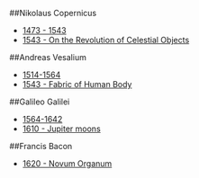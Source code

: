 

##Nikolaus Copernicus
 - [1473 - 1543](https://en.wikipedia.org/wiki/Nicolaus_Copernicus)
 - [1543 - On the Revolution of Celestial Objects](https://en.wikipedia.org/wiki/De_revolutionibus_orbium_coelestium)

##Andreas Vesalium
 - [1514-1564](https://en.wikipedia.org/wiki/Andreas_Vesalius)
 - [1543 - Fabric of Human Body](https://en.wikipedia.org/wiki/De_humani_corporis_fabrica)

##Galileo Galilei
 - [1564-1642](https://en.wikipedia.org/wiki/Galileo_Galilei)  
 - [1610 - Jupiter moons](https://en.wikipedia.org/wiki/Galilean_moons)

 ##Francis Bacon
 - [1620 - Novum Organum](https://en.wikipedia.org/wiki/Novum_Organum) 